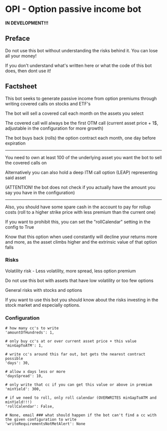 # OPI - Option passive income bot


**IN DEVELOPMENT!!!**

## Preface

Do not use this bot without understanding the risks behind it. You can lose all your money!

If you don't understand what's written here or what the code of this bot does, then dont use it!


## Factsheet

This bot seeks to generate passive income from option premiums through writing covered calls on stocks and ETF's

The bot will sell a covered call each month on the assets you select

The covered call will always be the first OTM call (current asset price + 1$, adjustable in the configuration for more growth)

The bot buys back (rolls) the option contract each month, one day before expiration

---

You need to own at least 100 of the underlying asset you want the bot to sell the covered calls on

Alternatively you can also hold a deep ITM call option (LEAP) representing said asset

(ATTENTION! the bot does not check if you actually have the amount you say you have in the configuration)

---

Also, you should have some spare cash in the account to pay for rollup costs (roll to a higher strike price with less premium than the current one)

If you want to prohibit this, you can set the "rollCalendar" setting in the config to True

Know that this option when used constantly will decline your returns more and more, as the asset climbs higher and the extrinsic value of that option falls



### Risks

Volatility risk - Less volatility, more spread, less option premium

Do not use this bot with assets that have low volatility or too few options

General risks with stocks and options

If you want to use this bot you should know about the risks investing in the stock market and especially options.


### Configuration

    # how many cc's to write
    'amountOfHundreds': 1,
    
    # only buy cc's at or over current asset price + this value
    'minGapToATM': 1,
    
    # write cc's around this far out, bot gets the nearest contract possible
    'days': 30,
    
    # allow x days less or more
    'daysSpread': 10,
    
    # only write that cc if you can get this value or above in premium
    'minYield': 300,
    
    # if we need to roll, only roll calendar (OVERWRITES minGapToATM and minYield!!!)
    'rollCalendar': False,
    
    # None, email ### what should happen if the bot can't find a cc with the given configuration to write
    'writeRequirementsNotMetAlert': None



